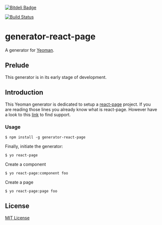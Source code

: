 [![Bitdeli Badge](https://d2weczhvl823v0.cloudfront.net/AdrienFromToulouse/generator-react-page/trend.png)](https://bitdeli.com/free "Bitdeli Badge")


[![Build Status](https://travis-ci.org/AdrienFromToulouse/generator-react-page.png)](https://travis-ci.org/[YOUR_GITHUB_USERNAME]/[YOUR_PROJECT_NAME])

# generator-react-page

A generator for [Yeoman](http://yeoman.io).


## Prelude

This generator is in its early stage of development.

## Introduction

This Yeoman generator is dedicated to setup a [react-page](https://github.com/facebook/react-page) project.
If you are reading those lines you already know what is react-page. 
However have a look to this [link](http://facebook.github.io/react/index.html) to find support.


### Usage

```
$ npm install -g generator-react-page
```

Finally, initiate the generator:

```
$ yo react-page
```

Create a component

```
$ yo react-page:component foo
```

Create a page

```
$ yo react-page:page foo
```

## License

[MIT License](http://en.wikipedia.org/wiki/MIT_License)
